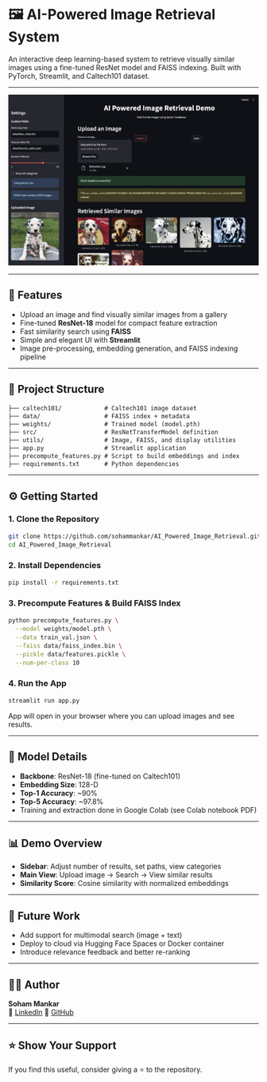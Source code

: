 # 🖼️ AI-Powered Image Retrieval System

An interactive deep learning-based system to retrieve visually similar images using a fine-tuned ResNet model and FAISS indexing. Built with PyTorch, Streamlit, and Caltech101 dataset.


---

![App Screenshot](web-app.png)


---

## 🚀 Features

- Upload an image and find visually similar images from a gallery
- Fine-tuned **ResNet-18** model for compact feature extraction
- Fast similarity search using **FAISS**
- Simple and elegant UI with **Streamlit**
- Image pre-processing, embedding generation, and FAISS indexing pipeline

---

## 🧱 Project Structure

```
├── caltech101/            # Caltech101 image dataset
├── data/                  # FAISS index + metadata
├── weights/               # Trained model (model.pth)
├── src/                   # ResNetTransferModel definition
├── utils/                 # Image, FAISS, and display utilities
├── app.py                 # Streamlit application
├── precompute_features.py # Script to build embeddings and index
├── requirements.txt       # Python dependencies
```

---

## ⚙️ Getting Started

### 1. Clone the Repository

```bash
git clone https://github.com/sohammankar/AI_Powered_Image_Retrieval.git
cd AI_Powered_Image_Retrieval
```

### 2. Install Dependencies

```bash
pip install -r requirements.txt
```

### 3. Precompute Features & Build FAISS Index

```bash
python precompute_features.py \
  --model weights/model.pth \
  --data train_val.json \
  --faiss data/faiss_index.bin \
  --pickle data/features.pickle \
  --num-per-class 10
```

### 4. Run the App

```bash
streamlit run app.py
```

App will open in your browser where you can upload images and see results.

---

## 🧠 Model Details

- **Backbone**: ResNet-18 (fine-tuned on Caltech101)
- **Embedding Size**: 128-D
- **Top-1 Accuracy**: ~90%
- **Top-5 Accuracy**: ~97.8%
- Training and extraction done in Google Colab (see Colab notebook PDF)

---

## 📊 Demo Overview

- **Sidebar**: Adjust number of results, set paths, view categories
- **Main View**: Upload image → Search → View similar results
- **Similarity Score**: Cosine similarity with normalized embeddings

---

## 🧩 Future Work

- Add support for multimodal search (image + text)
- Deploy to cloud via Hugging Face Spaces or Docker container
- Introduce relevance feedback and better re-ranking

---

## 🙋‍♂️ Author

**Soham Mankar**  
🔗 [LinkedIn](https://www.linkedin.com/in/soham-mankar-12675a18b/) 
📂 [GitHub](https://github.com/sohammankar)

---


## ⭐️ Show Your Support

If you find this useful, consider giving a ⭐️ to the repository.
